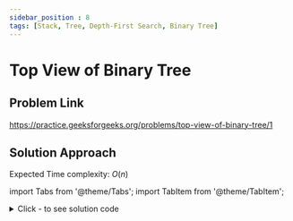 ```yaml
---
sidebar_position : 8
tags: [Stack, Tree, Depth-First Search, Binary Tree]
---
```


# Top View of Binary Tree

## Problem Link
https://practice.geeksforgeeks.org/problems/top-view-of-binary-tree/1

## Solution Approach

Expected Time complexity: $O(n)$

import Tabs from '@theme/Tabs';
import TabItem from '@theme/TabItem';

<details><summary>Click - to see solution code</summary>

<Tabs>
<TabItem value="cpp" label="C++">

```cpp
class Solution {
    map<int, int> mp, height;

   public:
    void traversal(Node *root, int c, int h) {
        if (!root) return;
        if (height.find(c) == height.end() || height[c] > h) {
            mp[c] = root->data;
            height[c] = h;
        }
        traversal(root->left, c + 1, h + 1);
        traversal(root->right, c - 1, h + 1);
    }

    vector<int> topView(Node *root) {
        vector<int> view;
        traversal(root, 0, 0);
        for (auto i : mp) {
            view.push_back(i.second);
        }
        reverse(view.begin(), view.end());
        return view;
    }
};
```
</TabItem>
</Tabs>

</details>
